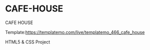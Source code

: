 # CAFE-HOUSE
CAFE HOUSE

Template:https://templatemo.com/live/templatemo_466_cafe_house

HTML5 & CSS Project 

